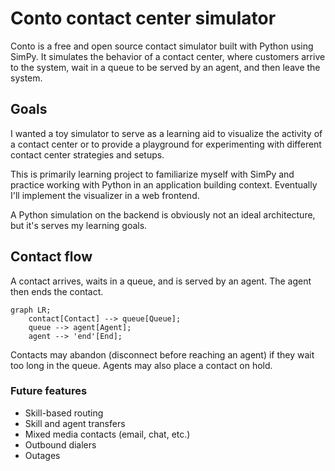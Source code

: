 # Conto contact center simulator

Conto is a free and open source contact simulator built with Python using SimPy. It simulates the behavior of a contact center, where customers arrive to the system, wait in a queue to be served by an agent, and then leave the system.

## Goals

I wanted a toy simulator to serve as a learning aid to visualize the activity of a contact center or to provide a playground for experimenting with different contact center strategies and setups.

This is primarily learning project to familiarize myself with SimPy and practice working with Python in an application building context. Eventually I'll implement the visualizer in a web frontend.

A Python simulation on the backend is obviously not an ideal architecture, but it's serves my learning goals.

## Contact flow

A contact arrives, waits in a queue, and is served by an agent. The agent then ends the contact.

```mermaid
graph LR;
    contact[Contact] --> queue[Queue];
    queue --> agent[Agent];
    agent --> 'end'[End];
```

Contacts may abandon (disconnect before reaching an agent) if they wait too long in the queue. Agents may also place a contact on hold.

### Future features

* Skill-based routing
* Skill and agent transfers
* Mixed media contacts (email, chat, etc.)
* Outbound dialers
* Outages
